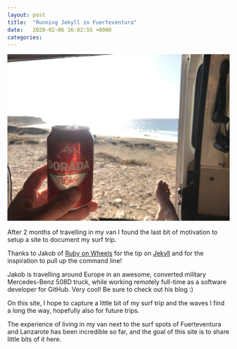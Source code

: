 ```yaml
---
layout: post
title:  "Running Jekyll in Fuerteventura"
date:   2020-02-06 16:02:55 +0000
categories:
---
```


![](/assets/267.jpg)

After 2 months of travelling in my van I found the last bit of motivation to setup a site to document my surf trip.

Thanks to Jakob of [Ruby on Wheels][ruby-on-wheels] for the tip on [Jekyll][jekyll] and for the inspiration to pull up the command line!

Jakob is travelling around Europe in an awesome, converted military Mercedes-Benz 508D truck, while working remotely full-time as a software developer for GitHub. Very cool! Be sure to check out his blog :)

On this site, I hope to capture a little bit of my surf trip and the waves I find a long the way, hopefully also for future trips.

The experience of living in my van next to the surf spots of Fuerteventura and Lanzarote has been incredible so far, and the goal of this site is to share little bits of it here.     


[jekyll]:https://jekyllrb.com/
[ruby-on-wheels]: https://ruby-on-wheels.github.io
